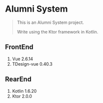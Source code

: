 # Alumni System

> This is an Alumni System project.
>
> Write using the Ktor framework in Kotlin.

## FrontEnd

1. Vue 2.6.14
2. TDesign-vue 0.40.3

## RearEnd

1. Kotlin 1.6.20
2. Ktor 2.0.0